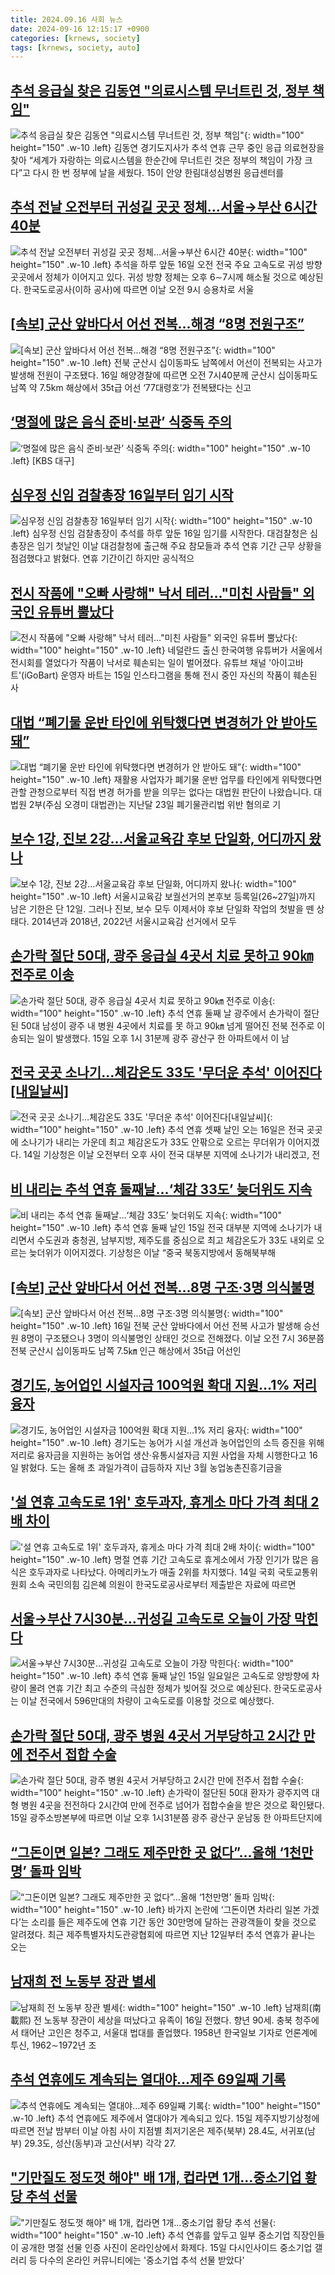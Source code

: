 ```yaml
---
title: 2024.09.16 사회 뉴스
date: 2024-09-16 12:15:17 +0900
categories: [krnews, society]
tags: [krnews, society, auto]
---
```

## [추석 응급실 찾은 김동연 "의료시스템 무너트린 것, 정부 책임"](https://n.news.naver.com/mnews/article/018/0005837584)

![추석 응급실 찾은 김동연 "의료시스템 무너트린 것, 정부 책임"](https://mimgnews.pstatic.net/image/origin/018/2024/09/15/5837584.jpg?type=nf220_150){: width="100" height="150" .w-10 .left}
김동연 경기도지사가 추석 연휴 근무 중인 응급 의료현장을 찾아 “세계가 자랑하는 의료시스템을 한순간에 무너트린 것은 정부의 책임이 가장 크다”고 다시 한 번 정부에 날을 세웠다. 15이 안양 한림대성심병원 응급센터를

## [추석 전날 오전부터 귀성길 곳곳 정체…서울→부산 6시간 40분](https://n.news.naver.com/mnews/article/016/0002363362)

![추석 전날 오전부터 귀성길 곳곳 정체…서울→부산 6시간 40분](https://mimgnews.pstatic.net/image/origin/016/2024/09/16/2363362.jpg?type=nf220_150){: width="100" height="150" .w-10 .left}
추석을 하루 앞둔 16일 오전 전국 주요 고속도로 귀성 방향 곳곳에서 정체가 이어지고 있다. 귀성 방향 정체는 오후 6∼7시께 해소될 것으로 예상된다. 한국도로공사(이하 공사)에 따르면 이날 오전 9시 승용차로 서울

## [[속보] 군산 앞바다서 어선 전복…해경 “8명 전원구조”](https://n.news.naver.com/mnews/article/009/0005365967)

![[속보] 군산 앞바다서 어선 전복…해경 “8명 전원구조”](https://mimgnews.pstatic.net/image/origin/009/2024/09/16/5365967.jpg?type=nf220_150){: width="100" height="150" .w-10 .left}
전북 군산시 십이동파도 남쪽에서 어선이 전복되는 사고가 발생해 전원이 구조됐다. 16일 해양경찰에 따르면 오전 7시40분께 군산시 십이동파도 남쪽 약 7.5km 해상에서 35t급 어선 ‘77대령호’가 전복됐다는 신고

## [‘명절에 많은 음식 준비·보관’ 식중독 주의](https://n.news.naver.com/mnews/article/056/0011801394)

![‘명절에 많은 음식 준비·보관’ 식중독 주의](https://mimgnews.pstatic.net/image/origin/056/2024/09/15/11801394.jpg?type=nf220_150){: width="100" height="150" .w-10 .left}
[KBS 대구]

## [심우정 신임 검찰총장 16일부터 임기 시작](https://n.news.naver.com/mnews/article/016/0002363405)

![심우정 신임 검찰총장 16일부터 임기 시작](https://mimgnews.pstatic.net/image/origin/016/2024/09/16/2363405.jpg?type=nf220_150){: width="100" height="150" .w-10 .left}
심우정 신임 검찰총장이 추석를 하루 앞둔 16일 임기를 시작한다. 대검찰청은 심 총장은 임기 첫날인 이날 대검찰청에 출근해 주요 참모들과 추석 연휴 기간 근무 상황을 점검했다고 밝혔다. 연휴 기간이긴 하지만 공식적으

## [전시 작품에 "오빠 사랑해" 낙서 테러…"미친 사람들" 외국인 유튜버 뿔났다](https://n.news.naver.com/mnews/article/029/0002902593)

![전시 작품에 "오빠 사랑해" 낙서 테러…"미친 사람들" 외국인 유튜버 뿔났다](https://mimgnews.pstatic.net/image/origin/029/2024/09/15/2902593.jpg?type=nf220_150){: width="100" height="150" .w-10 .left}
네덜란드 출신 한국여행 유튜버가 서울에서 전시회를 열었다가 작품이 낙서로 훼손되는 일이 벌어졌다. 유튜브 채널 '아이고바트'(iGoBart) 운영자 바트는 15일 인스타그램을 통해 전시 중인 자신의 작품이 훼손된 사

## [대법 “폐기물 운반 타인에 위탁했다면 변경허가 안 받아도 돼”](https://n.news.naver.com/mnews/article/056/0011801559)

![대법 “폐기물 운반 타인에 위탁했다면 변경허가 안 받아도 돼”](https://mimgnews.pstatic.net/image/origin/056/2024/09/16/11801559.jpg?type=nf220_150){: width="100" height="150" .w-10 .left}
재활용 사업자가 폐기물 운반 업무를 타인에게 위탁했다면 관할 관청으로부터 직접 변경 허가를 받을 의무는 없다는 대법원 판단이 나왔습니다. 대법원 2부(주심 오경미 대법관)는 지난달 23일 폐기물관리법 위반 혐의로 기

## [보수 1강, 진보 2강…서울교육감 후보 단일화, 어디까지 왔나](https://n.news.naver.com/mnews/article/003/0012788438)

![보수 1강, 진보 2강…서울교육감 후보 단일화, 어디까지 왔나](https://mimgnews.pstatic.net/image/origin/003/2024/09/15/12788438.jpg?type=nf220_150){: width="100" height="150" .w-10 .left}
서울시교육감 보궐선거의 본후보 등록일(26~27일)까지 남은 기한은 단 12일. 그러나 진보, 보수 모두 이제서야 후보 단일화 작업의 첫발을 뗀 상태다. 2014년과 2018년, 2022년 서울시교육감 선거에서 모두

## [손가락 절단 50대, 광주 응급실 4곳서 치료 못하고 90㎞ 전주로 이송](https://n.news.naver.com/mnews/article/277/0005472988)

![손가락 절단 50대, 광주 응급실 4곳서 치료 못하고 90㎞ 전주로 이송](https://mimgnews.pstatic.net/image/origin/277/2024/09/15/5472988.jpg?type=nf220_150){: width="100" height="150" .w-10 .left}
추석 연휴 둘째 날 광주에서 손가락이 절단된 50대 남성이 광주 내 병원 4곳에서 치료를 못 하고 90㎞ 넘게 떨어진 전북 전주로 이송되는 일이 발생했다. 15일 오후 1시 31분께 광주 광산구 한 아파트에서 이 남

## [전국 곳곳 소나기…체감온도 33도 '무더운 추석' 이어진다[내일날씨]](https://n.news.naver.com/mnews/article/421/0007791825)

![전국 곳곳 소나기…체감온도 33도 '무더운 추석' 이어진다[내일날씨]](https://mimgnews.pstatic.net/image/origin/421/2024/09/15/7791825.jpg?type=nf220_150){: width="100" height="150" .w-10 .left}
추석 연휴 셋째 날인 오는 16일은 전국 곳곳에 소나기가 내리는 가운데 최고 체감온도가 33도 안팎으로 오르는 무더위가 이어지겠다. 14일 기상청은 이날 오전부터 오후 사이 전국 대부분 지역에 소나기가 내리겠고, 전

## [비 내리는 추석 연휴 둘째날…‘체감 33도’ 늦더위도 지속](https://n.news.naver.com/mnews/article/028/0002707490)

![비 내리는 추석 연휴 둘째날…‘체감 33도’ 늦더위도 지속](https://mimgnews.pstatic.net/image/origin/028/2024/09/15/2707490.jpg?type=nf220_150){: width="100" height="150" .w-10 .left}
추석 연휴 둘째 날인 15일 전국 대부분 지역에 소나기가 내리면서 수도권과 충청권, 남부지방, 제주도를 중심으로 최고 체감온도가 33도 내외로 오르는 늦더위가 이어지겠다. 기상청은 이날 “중국 북동지방에서 동해북부해

## [[속보] 군산 앞바다서 어선 전복…8명 구조·3명 의식불명](https://n.news.naver.com/mnews/article/081/0003480639)

![[속보] 군산 앞바다서 어선 전복…8명 구조·3명 의식불명](https://mimgnews.pstatic.net/image/origin/081/2024/09/16/3480639.jpg?type=nf220_150){: width="100" height="150" .w-10 .left}
16일 전북 군산 앞바다에서 어선 전복 사고가 발생해 승선원 8명이 구조됐으나 3명이 의식불명인 상태인 것으로 전해졌다. 이날 오전 7시 36분쯤 전북 군산시 십이동파도 남쪽 7.5㎞ 인근 해상에서 35t급 어선인

## [경기도, 농어업인 시설자금 100억원 확대 지원…1% 저리 융자](https://n.news.naver.com/mnews/article/001/0014933045)

![경기도, 농어업인 시설자금 100억원 확대 지원…1% 저리 융자](https://mimgnews.pstatic.net/image/origin/001/2024/09/16/14933045.jpg?type=nf220_150){: width="100" height="150" .w-10 .left}
경기도는 농어가 시설 개선과 농어업인의 소득 증진을 위해 저리로 융자금을 지원하는 농어업 생산·유통시설자금 지원 사업을 자체 시행한다고 16일 밝혔다. 도는 올해 초 과일가격이 급등하자 지난 3월 농업농촌진흥기금을

## ['설 연휴 고속도로 1위' 호두과자, 휴게소 마다 가격 최대 2배 차이](https://n.news.naver.com/mnews/article/277/0005472947)

!['설 연휴 고속도로 1위' 호두과자, 휴게소 마다 가격 최대 2배 차이](https://mimgnews.pstatic.net/image/origin/277/2024/09/15/5472947.jpg?type=nf220_150){: width="100" height="150" .w-10 .left}
명절 연휴 기간 고속도로 휴게소에서 가장 인기가 많은 음식은 호두과자로 나타났다. 아메리카노가 매출 2위를 차지했다. 14일 국회 국토교통위원회 소속 국민의힘 김은혜 의원이 한국도로공사로부터 제출받은 자료에 따르면

## [서울→부산 7시30분…귀성길 고속도로 오늘이 가장 막힌다](https://n.news.naver.com/mnews/article/028/0002707494)

![서울→부산 7시30분…귀성길 고속도로 오늘이 가장 막힌다](https://mimgnews.pstatic.net/image/origin/028/2024/09/15/2707494.jpg?type=nf220_150){: width="100" height="150" .w-10 .left}
추석 연휴 둘째 날인 15일 일요일은 고속도로 양방향에 차량이 몰려 연휴 기간 최고 수준의 극심한 정체가 빚어질 것으로 예상된다. 한국도로공사는 이날 전국에서 596만대의 차량이 고속도로를 이용할 것으로 예상했다.

## [손가락 절단 50대, 광주 병원 4곳서 거부당하고 2시간 만에 전주서 접합 수술](https://n.news.naver.com/mnews/article/029/0002902585)

![손가락 절단 50대, 광주 병원 4곳서 거부당하고 2시간 만에 전주서 접합 수술](https://mimgnews.pstatic.net/image/origin/029/2024/09/15/2902585.jpg?type=nf220_150){: width="100" height="150" .w-10 .left}
손가락이 절단된 50대 환자가 광주지역 대형 병원 4곳을 전전하다 2시간여 만에 전주로 넘어가 접합수술을 받은 것으로 확인됐다. 15일 광주소방본부에 따르면 이날 오후 1시31분쯤 광주 광산구 운남동 한 아파트단지에

## [“그돈이면 일본? 그래도 제주만한 곳 없다”…올해 ‘1천만명’ 돌파 임박](https://n.news.naver.com/mnews/article/009/0005365869)

![“그돈이면 일본? 그래도 제주만한 곳 없다”…올해 ‘1천만명’ 돌파 임박](https://mimgnews.pstatic.net/image/origin/009/2024/09/15/5365869.jpg?type=nf220_150){: width="100" height="150" .w-10 .left}
바가지 논란에 ‘그돈이면 차라리 일본 가겠다’는 소리를 들은 제주도에 연휴 기간 동안 30만명에 달하는 관광객들이 찾을 것으로 알려졌다. 최근 제주특별자치도관광협회에 따르면 지난 12일부터 추석 연휴가 끝나는 오는

## [남재희 전 노동부 장관 별세](https://n.news.naver.com/mnews/article/032/0003321168)

![남재희 전 노동부 장관 별세](https://mimgnews.pstatic.net/image/origin/032/2024/09/16/3321168.jpg?type=nf220_150){: width="100" height="150" .w-10 .left}
남재희(南載熙) 전 노동부 장관이 세상을 떠났다고 유족이 16일 전했다. 향년 90세. 충북 청주에서 태어난 고인은 청주고, 서울대 법대를 졸업했다. 1958년 한국일보 기자로 언론계에 투신, 1962∼1972년 조

## [추석 연휴에도 계속되는 열대야…제주 69일째 기록](https://n.news.naver.com/mnews/article/001/0014932571)

![추석 연휴에도 계속되는 열대야…제주 69일째 기록](https://mimgnews.pstatic.net/image/origin/001/2024/09/15/14932571.jpg?type=nf220_150){: width="100" height="150" .w-10 .left}
추석 연휴에도 제주에서 열대야가 계속되고 있다. 15일 제주지방기상청에 따르면 전날 밤부터 이날 아침 사이 지점별 최저기온은 제주(북부) 28.4도, 서귀포(남부) 29.3도, 성산(동부)과 고산(서부) 각각 27.

## ["기만질도 정도껏 해야" 배 1개, 컵라면 1개…중소기업 황당 추석 선물](https://n.news.naver.com/mnews/article/003/0012788472)

!["기만질도 정도껏 해야" 배 1개, 컵라면 1개…중소기업 황당 추석 선물](https://mimgnews.pstatic.net/image/origin/003/2024/09/15/12788472.jpg?type=nf220_150){: width="100" height="150" .w-10 .left}
추석 연휴를 앞두고 일부 중소기업 직장인들이 공개한 명절 선물 인증 사진이 온라인상에서 화제다. 15일 다시인사이드 중소기업 갤러리 등 다수의 온라인 커뮤니티에는 '중소기업 추석 선물 받았다'

